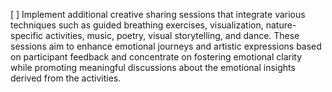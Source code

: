 [ ] Implement additional creative sharing sessions that integrate various techniques such as guided breathing exercises, visualization, nature-specific activities, music, poetry, visual storytelling, and dance. These sessions aim to enhance emotional journeys and artistic expressions based on participant feedback and concentrate on fostering emotional clarity while promoting meaningful discussions about the emotional insights derived from the activities.